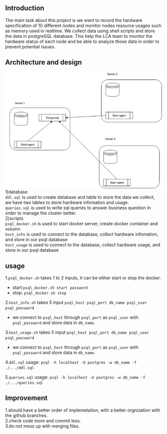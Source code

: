 ## Introduction
The main task about this project is we want to record the hardware specification of 10 different nodes and monitor nodes resource usages such as memory
used in realtime. We collect data using shell scripts and store the data in postgreSQL database. This help the LCA team to monitor the hardware status
of each node and be able to analyze those data in order to prevent potential issues.  
  
## Architecture and design
![my image](./assets/arch.png)  
1)database  
`ddl.sql` is used to create database and table to store the data we collect, we have two tables to store hardware infomation and usage.  
`queries.sql` is used to write sql queries to answer business question in order to manage the cluster better.  
2)scripts  
`psql_docker.sh` is used to start docker server, create docker container and volumn  
`host_info` is used to connect to the database, collect hardware infomation, and store in our psql database  
`host_usage` is used to connect to the database, collect hardware usage, and store in our psql database  
  
## usage
1.`psql_docker.sh` takes 1 to 2 inputs, it can be either start or stop the docker.  
 * start:`psql_docker.sh start password`  
 * stop: `psql_docker.sh stop`  

2.`host_info.sh` takes 5 input `psql_host psql_port db_name psql_user psql_password`  
 * we connect to `psql_host` through `psql_port` as `psql_user` with `psql_password` and store data in `db_name`.  
 
3.`host_usage.sh` takes 5 input `psql_host psql_port db_name psql_user psql_password`  
 * we connect to `psql_host` through `psql_port` as `psql_user` with `psql_password` and store data in `db_name`.  
 
4.`ddl.sql` usage: `psql -h localhost -U postgres -w db_name -f ./.../ddl.sql`  

5.`queries.sql` usage: `psql -h localhost -U postgres -w db_name -f ./.../queries.sql`  
  
## Improvement  
1.should have a better order of implemetation, with a better orgnization with the github branches.  
2.check code more and commit less.  
3.do not mess up with merging files.  
